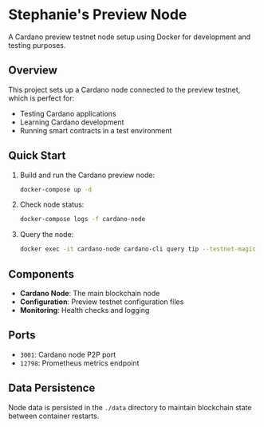 # Stephanie's Preview Node

A Cardano preview testnet node setup using Docker for development and testing purposes.

## Overview

This project sets up a Cardano node connected to the preview testnet, which is perfect for:
- Testing Cardano applications
- Learning Cardano development
- Running smart contracts in a test environment

## Quick Start

1. Build and run the Cardano preview node:
   ```bash
   docker-compose up -d
   ```

2. Check node status:
   ```bash
   docker-compose logs -f cardano-node
   ```

3. Query the node:
   ```bash
   docker exec -it cardano-node cardano-cli query tip --testnet-magic 2
   ```

## Components

- **Cardano Node**: The main blockchain node
- **Configuration**: Preview testnet configuration files
- **Monitoring**: Health checks and logging

## Ports

- `3001`: Cardano node P2P port
- `12798`: Prometheus metrics endpoint

## Data Persistence

Node data is persisted in the `./data` directory to maintain blockchain state between container restarts.
